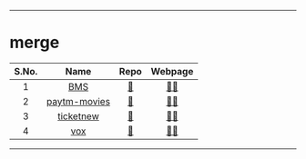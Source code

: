 ***
# merge
| S.No. | Name  | Repo | Webpage |
| :---:   | :-: |  :-: |  :-: | 
| 1 | [BMS](https://github.com/ravana69/bms/compare/main...HedCET:bms:main) | [🔗](https://github.com/ravana69/bms/) | [🐱‍👤](https://flatgithub.com/ravana69/bms/) |
| 2 | [paytm-movies](https://github.com/ravana69/paytm-movies/compare/main...HedCET:paytm-movies:main) | [🔗](https://github.com/ravana69/paytm-movies/) | [🐱‍👤](https://flatgithub.com/ravana69/bms/) |
| 3 | [ticketnew](https://github.com/ravana69/ticketnew/compare/main...smlcodes:ticketnew:main) | [🔗](https://github.com/ravana69/ticketnew/) | [🐱‍👤](https://flatgithub.com/ravana69/bms/) |
| 4 | [vox](https://github.com/ravana69/vox/compare/main...smlcodes:vox:main) | [🔗](https://github.com/ravana69/vox/) | [🐱‍👤](https://flatgithub.com/ravana69/bms/) |
***
